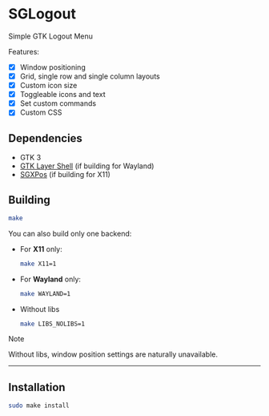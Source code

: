 # SGLogout
Simple GTK Logout Menu

Features:

- [x] Window positioning
- [x] Grid, single row and single column layouts
- [x] Custom icon size
- [x] Toggleable icons and text
- [x] Set custom commands
- [x] Custom CSS

## Dependencies
- GTK 3
- [GTK Layer Shell](https://github.com/wmww/gtk-layer-shell) (if building for Wayland)
- [SGXPos](https://codeberg.org/ItsZariep/SGXPos) (if building for X11)

## Building

```bash
make
```

You can also build only one backend:

* For **X11** only:

  ```bash
  make X11=1
  ```

* For **Wayland** only:

  ```bash
  make WAYLAND=1
  ```
 
* Without libs

  ```bash
  make LIBS_NOLIBS=1
  ```

> [!NOTE]  
> Without libs, window position settings are naturally unavailable.
---

## Installation

```bash
sudo make install
```
